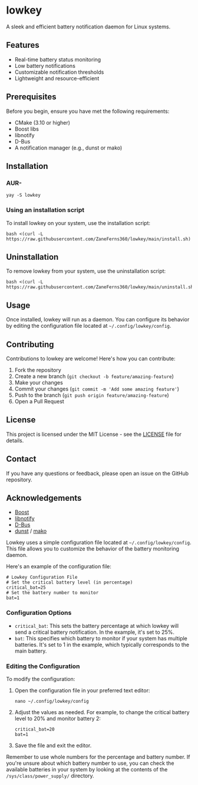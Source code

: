 # lowkey

A sleek and efficient battery notification daemon for Linux systems.

## Features

- Real-time battery status monitoring
- Low battery notifications
- Customizable notification thresholds
- Lightweight and resource-efficient

## Prerequisites

Before you begin, ensure you have met the following requirements:

- CMake (3.10 or higher)
- Boost libs
- libnotify
- D-Bus
- A notification manager (e.g., dunst or mako)

## Installation

### AUR-

   ```
   yay -S lowkey
   ```

### Using an installation script

To install lowkey on your system, use the installation script:

   ```
   bash <(curl -L https://raw.githubusercontent.com/ZaneFerns360/lowkey/main/install.sh)
   ```

## Uninstallation

To remove lowkey from your system, use the uninstallation script:

```
bash <(curl -L https://raw.githubusercontent.com/ZaneFerns360/lowkey/main/uninstall.sh)
```

## Usage

Once installed, lowkey will run as a daemon. You can configure its behavior by editing the configuration file located at `~/.config/lowkey/config`.

## Contributing

Contributions to lowkey are welcome! Here's how you can contribute:

1. Fork the repository
2. Create a new branch (`git checkout -b feature/amazing-feature`)
3. Make your changes
4. Commit your changes (`git commit -m 'Add some amazing feature'`)
5. Push to the branch (`git push origin feature/amazing-feature`)
6. Open a Pull Request

## License

This project is licensed under the MIT License - see the [LICENSE](LICENSE) file for details.

## Contact

If you have any questions or feedback, please open an issue on the GitHub repository.

## Acknowledgements

- [Boost](https://www.boost.org/)
- [libnotify](https://developer.gnome.org/libnotify/)
- [D-Bus](https://www.freedesktop.org/wiki/Software/dbus/)
- [dunst](https://dunst-project.org/) / [mako](https://github.com/emersion/mako)


Lowkey uses a simple configuration file located at `~/.config/lowkey/config`. This file allows you to customize the behavior of the battery monitoring daemon.

Here's an example of the configuration file:

```
# Lowkey Configuration File
# Set the critical battery level (in percentage)
critical_bat=25
# Set the battery number to monitor
bat=1
```

### Configuration Options

- `critical_bat`: This sets the battery percentage at which lowkey will send a critical battery notification. In the example, it's set to 25%.
- `bat`: This specifies which battery to monitor if your system has multiple batteries. It's set to 1 in the example, which typically corresponds to the main battery.

### Editing the Configuration

To modify the configuration:

1. Open the configuration file in your preferred text editor:
   ```
   nano ~/.config/lowkey/config
   ```

2. Adjust the values as needed. For example, to change the critical battery level to 20% and monitor battery 2:
   ```
   critical_bat=20
   bat=1
   ```

3. Save the file and exit the editor.

Remember to use whole numbers for the percentage and battery number. If you're unsure about which battery number to use, you can check the available batteries in your system by looking at the contents of the `/sys/class/power_supply/` directory.

